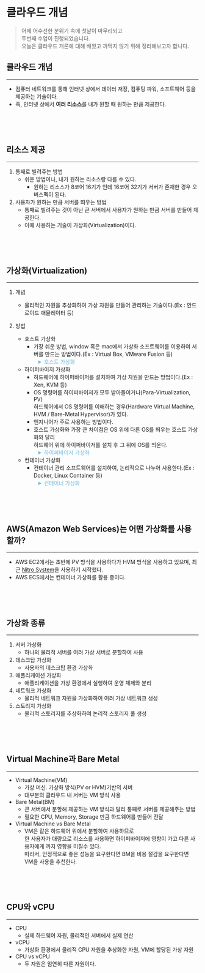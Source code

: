 # 클라우드 개념

> 어제 어수선한 분위기 속에 첫날이 마무리되고  
> 두번째 수업이 진행되었습니다.  
> 오늘은 클라우드 개론에 대해 배웠고 까먹지 않기 위해 정리해보고자 합니다.  

## 클라우드 개념
*** 
- 컴퓨터 네트워크를 통해 인터넷 상에서 데이터 저장, 컴퓨팅 파워, 소프트웨어 등을 제공하는 기술이다.
- 즉, 인터넷 상에서 **여러 리소스**를 내가 원할 때 원하는 만큼 제공한다.

<div style="height: 50px;"></div>

## 리소스 제공
***
1. 통째로 빌려주는 방법
   - 쉬운 방법이나, 내가 원하는 리소스랑 다를 수 있다.
     - 원하는 리소스가 8코어 16기가 인데 16코어 32기가 서버가 존재한 경우 오버스펙이 된다.
2. 사용자가 원하는 만큼 서버를 띄우는 방법
   - 통째로 빌려주는 것이 아닌 큰 서버에서 사용자가 원하는 만큼 서버를 만들어 제공한다.
   - 이때 사용하는 기술이 가상화(Virtualization)이다.

<div style="height: 50px;"></div>

## 가상화(Virtualization)
***
1. 개념
   - 물리적인 자원을 추상화하여 가상 자원을 만들어 관리하는 기술이다.(Ex : 안드로이드 애뮬레이터 등)
2. 방법
   - 호스트 가상화
     - 가장 쉬운 방법, window 혹은 mac에서 가상화 소프트웨어를 이용하여 서버를 만드는 방법이다.(Ex : Virtual Box, VMware Fusion 등)
    <details>
        <summary style="margin-left: 60px; color: rgba(113, 187, 222, 1); cursor: pointer;">호스트 가상화</summary>
        <img style="margin-left: 60px; width: 500px;" src="/img/posts/cloud/호스트가상화.png">
    </details>

    - 하이퍼바이저 가상화
      - 하드웨어에 하이퍼바이저를 설치하여 가상 자원을 만드는 방법이다.(Ex : Xen, KVM 등)
      - OS 명령어를 하이퍼바이저가 모두 받아들이거나(Para-Virtualization, PV)  
        하드웨어에서 OS 명령어를 이해하는 경우(Hardware Virtual
        Machine, HVM / Bare-Metal Hypervisor)가 있다.
      - 엔지니어가 주로 사용하는 방법이다.
      - 호스트 가상화와 가장 큰 차이점은 OS 위에 다른 OS를 띄우는 호스트 가상화와 달리  
        하드웨어 위에 하이퍼바이저를 설치 후 그 위에 OS를 띄운다.

    <details>
        <summary style="margin-left: 60px; color: rgba(113, 187, 222, 1); cursor: pointer;">하이퍼바이저 가상화</summary>
        <img style="margin-left: 60px; width: 500px;" src="/img/posts/cloud/하이퍼바이저가상화.png">
    </details>

    - 컨테이너 가상화
      - 컨테이너 관리 소프트웨어를 설치하여, 논리적으로 나누어 사용한다.(Ex : Docker, Linux Container 등)

    <details>
        <summary style="margin-left: 60px; color: rgba(113, 187, 222, 1); cursor: pointer;">컨테이너 가상화</summary>
        <img style="margin-left: 60px; width: 500px;" src="/img/posts/cloud/컨테이너가상화.png">
    </details>

<div style="height: 50px;"></div>

## AWS(Amazon Web Services)는 어떤 가상화를 사용할까?
***
- AWS EC2에서는 초반에 PV 방식을 사용하다가 HVM 방식을 사용하고 있으며, 최근 [Nitro System](https://aws.amazon.com/ko/ec2/nitro/)을 사용하기 시작했다.
- AWS ECS에서는 컨테이너 가상화를 활용 중이다.

<div style="height: 50px;"></div>

## 가상화 종류
***
1. 서버 가상화
   - 하나의 물리적 서버를 여러 가상 서버로 분할하여 사용
2. 데스크탑 가상화
   - 사용자의 데스크탑 환경 가상화
3. 애플리케이션 가상화
   - 애플리케이션을 가상 환경에서 실행하여 운영 체제와 분리
4. 네트워크 가상화
   - 물리적 네트워크 자원을 가상화하여 여러 가상 네트워크 생성
5. 스토리지 가상화
   - 물리적 스토리지를 추상화하여 논리적 스토리지 풀 생성

<div style="height: 50px;"></div>

## Virtual Machine과 Bare Metal
***
- Virtual Machine(VM)
  - 가상 머신. 가상화 방식(PV or HVM)기반의 서버
  - 대부분의 클라우드 내 서버는 VM 방식 사용
- Bare Metal(BM)
  - 큰 서버에서 분할해 제공하는 VM 방식과 달리 통째로 서버를 제공해주는 방법
  - 필요한 CPU, Memory, Storage 만큼 하드웨어를 만들어 전달
- Virtual Machine vs Bare Metal
  - VM은 같은 하드웨어 위에서 분할하여 사용하므로  
    한 사용자가 대량으로 리소스를 사용하면 하이퍼바이저에 영향이 가고 다른 사용자에게 까지 영향을 미칠수 있다.  
    따라서, 안정적으로 좋은 성능을 요구한다면 BM을 비용 절감을 요구한다면 VM을 사용을 추천한다.

<div style="height: 50px;"></div>

## CPU와 vCPU
***
- CPU
  - 실제 하드웨어 자원, 물리적인 서버에서 실제 연산
- vCPU
  - 가상화 환경에서 물리적 CPU 자원을 추상화한 자원, VM에 할당된 가상 자원
- CPU vs vCPU
  - 두 자원은 엄연히 다른 자원이다.
